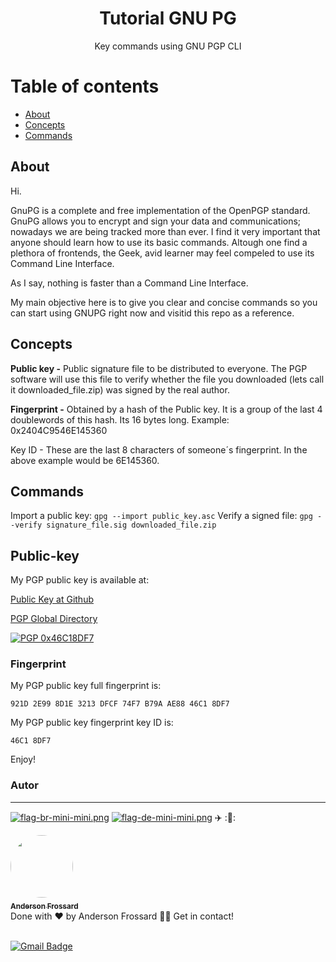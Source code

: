 

<h1 align="center">Tutorial GNU PG</h1>

<p align="center">Key commands using GNU PGP CLI</p>
<!---
<div align="center"><a href="https://github.com/AndersonFrossard/karoua_youtube_download_gui/raw/main/standalone/youtube_download_v1.2.zip">
<img src="https://img.shields.io/static/v1?label=Media&labelColor=black&message=Download&color=7159c1&style=for-the-badge&logo=python"/></a>
</div>
!--->

Table of contents
===============
<!--ts-->

- [About](#about)
- [Concepts](#concepts)
- [Commands](#commands)

<!---
- [Features](#features)
- [Instalation and how to use](#instalation-and-how-to-use)
	- [Requirements](#requirements)
	
	- [GUI - Graphical User Interface](#gui)
	
	- [Command-line interface](#cli)
	
	- [Windows Standalone](#standalone)
-	[Public key](#public-key)
-	[Tecnologies](#tecnologies)
- [Autor](#autor)
<!--te-->


## About

<p>Hi.</p>
<p>GnuPG is a complete and free implementation of the OpenPGP 
standard. GnuPG allows you to encrypt and sign your data and 
communications; nowadays we are being tracked more than ever.
I find it very important that anyone should learn how to use
its basic commands. Altough one find a plethora of frontends,
the Geek, avid learner may feel compeled to use its Command 
Line Interface.

As I say, nothing is faster than a Command Line Interface.

My main objective here is to give you clear and concise commands
so you can start using GNUPG right now and visitid this repo 
as a reference.

## Concepts

**Public key -** Public signature file to be distributed to everyone.
The PGP software will use this file to verify whether the file you 
downloaded (lets call it downloaded_file.zip) was signed by 
the real author.

**Fingerprint -** Obtained by a hash of the Public key. It is a group of 
the last 4 doublewords of this hash. Its 16 bytes long. Example:
0x2404C9546E145360

Key ID - These are the last 8 characters of someone´s fingerprint.
In the above example would be 6E145360.

## Commands

Import a public key: `gpg --import public_key.asc`
Verify a signed file: `gpg --verify signature_file.sig downloaded_file.zip`

<!---
Well, only an automated it features a versatile key management system, 
along with access modules for all kinds of public key directories.
GnuPG, also known as GPG, is a command line tool with features
 for easy integration with other applications. A wealth of
 frontend applications and libraries are available. GnuPG
 also provides support for S/MIME and Secure Shell (ssh).

My software is straight to the point:</p>
<ul>
  <li>Insert filename in command line</li>
  <li>Answer (Y)es or (N)o</li>
  <li>Voilá!</li>
</ul>      


## Features
- [ ] Gui Interface
- [x] Video resize if resolution is too big
- [x] Split into n files if filesize is too big

## Instalation-and-how-to-use


### Requirements

>FFMPEG
>
>colorama
>
>ffmpy
>
>ffprobe
>
>future

You can install it by running this command:

	pip install pytube
	pip install colorama
	pip install ffmpy
	pip install ffprobe-python

You can obtain FFMPEG here:<br>
<a href="https://ffmpeg.org">https://ffmpeg.org</a>

## CLI - Command Line Interface

<h2>Running with CLI :</h2>

	python whatsapp_video.py file-to-convert.avi

![CLI interface](./img/image01.jpg)

## Standalone
## Standalone executable for Windows:

Perhaps you just want a fast way to get things running. The standalone executable will suit you well.
<ul>
	<li>Download the zip file</li>
	<li>Unzip the zip file into a new folder</li>
	<li>Check  integrity of zip file's content (optional)</li>
	<li>Open terminal and execute: whatsapp_video.exe filename-to-convert.avi </li>
</ul>


### How to check whether the zipfile has not been tampered with:

First, you need to download my pgp public key and check if my public key has not been hacked or tampered with. In order to do that, you should download my public pgp key from two different sources.
They must have the same fingerprint and must not have been revoked.

[Check my Fingerprint here](#fingerprint)

### How to obtain my Public keys

[Public key](#public-key)


### How to check if the keys are correct and valid:

 Run this command to check fingerprint from diferent files:

	gpg --show-keys filename1.asc

 ![Checking fingerprints](./img/image04.png)

 If they both have my [fingerprint](#fingerprint) and have not been revoked, good, the key is valid and secure for use. 

Import my pgp public signature key:

	gpg --import frossard.public.key.asc

Check wether youtube_download.zip has been signed by myself:

	gpg --verify youtube_download.sig

To pass verification you should see a message saying
>Good signature from Anderson Frossard. (Das ist meine key. Wir ziehen voran!)

gpg will probably also say this signature is not certified. That´s because you have just downloaded it and have not applied command *trust* to it.

Once the gpg has verified the  file has been signed by myself, you are safe to unzip it and run its executable. 

Optionally, for aditional security you can hash your youtube_download.exe file and compare with my hash:

<table>
	<tr>
		<td>SHA-256</td>
		<td>File</td>
	<tr>
		<td>Yet do be hashed</td>
		<td>whatsapp_video.exe</td>
	</tr>
</table>


The hashes must be exactly the same. 
!--->

## Public-key

My PGP public key is available at:

[Public Key at Github](https://github.com/AndersonFrossard/tutorialGnuPG/blob/main/frossard.public.key.asc)

[PGP Global Directory](https://keyserver2.pgp.com/vkd/DownloadKey.event?keyid=0xB79AAE8846C18DF7)

[![PGP 0x46C18DF7](https://peegeepee.com/badge/orange/46C18DF7.svg)](https://d.peegeepee.com/921D2E998D1E3213DFCF74F7B79AAE8846C18DF7.asc)

### Fingerprint
My PGP public key full fingerprint is:

	921D 2E99 8D1E 3213 DFCF 74F7 B79A AE88 46C1 8DF7

My PGP public key fingerprint key ID is:

	46C1 8DF7

Enjoy!

<!---
## Tecnologies

Solely written in Python 3.8.7.<br />
Libraries imported:
<ul>
<li>colorama</li>
<li>ffmpy</li>
<li>ffprobe-python</li>
<li>future</li>
</ul>
<br />
!--->
### Autor
---
[![flag-br-mini-mini.png](https://i.postimg.cc/DyXTfVHf/flag-br-mini-mini.png)](https://postimg.cc/Xp4hxPnt)
 [![flag-de-mini-mini.png](https://i.postimg.cc/4xGNrNyR/flag-de-mini-mini.png)](https://postimg.cc/nCdJmxq3)
 ✈️ ::statue_of_liberty::

<a href="https://github.com/AndersonFrossard" title="GitHub">
<img style="border-radius: 50%;" src="https://i.postimg.cc/Rqf7nM29/maxresdefault.jpg" width="100px;" alt=""/>
 <sub><b><br />Anderson Frossard</b></sub></a>

<br />
Done with ❤️ by Anderson Frossard 👋🏽 Get in contact!<br/><br/>

[![Gmail Badge](https://img.shields.io/badge/frossard2008@gmail.com-c14438?style=flat-square&logo=Gmail&logoColor=white&link=mailto:frossard2008@gmail.com)](mailto:frossard2008@gmail.com)